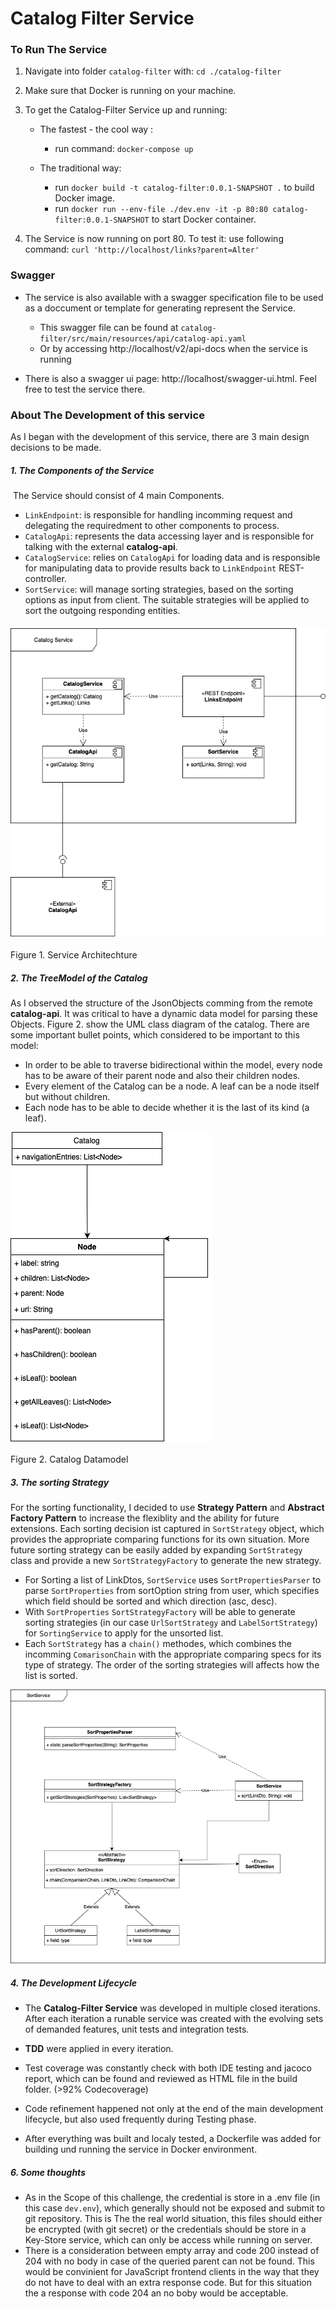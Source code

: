 



# Catalog Filter Service



### To Run The Service

1. Navigate into folder `catalog-filter` with: `cd ./catalog-filter`
2. Make sure that Docker is running on your machine.
3. To get the Catalog-Filter Service up and running:

   - The fastest - the cool way :
     - run command: `docker-compose up`

   - The traditional way:
     - run `docker build -t catalog-filter:0.0.1-SNAPSHOT .` to build Docker image.
     - run `docker run --env-file ./dev.env -it -p 80:80 catalog-filter:0.0.1-SNAPSHOT` to start Docker container.
4. The Service is now running on port 80. To test it: use following command:
     `curl 'http://localhost/links?parent=Alter'` 

### Swagger

- The service is also available with a swagger specification file to be used as a doccument or template for generating represent the Service. 
  - This swagger file can be found at `catalog-filter/src/main/resources/api/catalog-api.yaml`
  - Or by accessing http://localhost/v2/api-docs when the service is running

- There is also a swagger ui page: http://localhost/swagger-ui.html. Feel free to test the service there.

### About The Development of this service 

As I began with the development of this service, there are 3 main design decisions to be made. 

##### 1. The Components of the Service

​	The Service should consist of 4 main Components. 

- `LinkEndpoint`: is responsible for handling incomming request and delegating the requiredment to other components to process.
- `CatalogApi`: represents the data accessing layer and is responsible for talking with the external **catalog-api**.
- `CatalogService`: relies on `CatalogApi` for loading data and is responsible for manipulating data to provide results back to `LinkEndpoint` REST-controller.
- `SortService`: will manage sorting strategies, based on the sorting options as input from client. The suitable strategies will be applied to sort the outgoing responding entities.



#### 	![Modules](./Modules.png)

Figure 1. Service Architechture



##### 2. The TreeModel of the Catalog 

As I observed the structure of the JsonObjects comming from the remote **catalog-api**. It was critical to have a dynamic data model for parsing these Objects. Figure 2. show the UML class diagram of the catalog. There are some important bullet points, which considered to be important to this model:

- In order to be able to traverse bidirectional within the model, every node has to be aware of their parent node and also their children nodes. 
- Every element of the Catalog can be a node. A leaf can be a node itself but without children.
- Each node has to be able to decide whether it is the last of its kind (a leaf).



![CatalogModel](./CatalogModel.png)

Figure 2. Catalog Datamodel



##### 3. The sorting Strategy

For the sorting functionality, I decided to use **Strategy Pattern** and **Abstract Factory Pattern** to increase the flexiblity and the ability for future extensions. Each sorting decision ist captured in `SortStrategy` object, which provides the appropriate comparing functions for its own situation. More future sorting strategy can be easily added by expanding `SortStrategy` class and provide a new `SortStrategyFactory` to generate the new strategy.

- For Sorting a list of LinkDtos, `SortService` uses `SortPropertiesParser` to parse `SortProperties` from sortOption string from user, which specifies which field should be sorted and which direction (asc, desc). 
- With `SortProperties` `SortStrategyFactory` will be able to generate sorting strategies (in our case `UrlSortStrategy` and `LabelSortStrategy`) for `SortingService` to apply for the unsorted list.
- Each `SortStrategy` has a `chain()` methodes, which combines the incomming `ComarisonChain` with the appropriate comparing specs for its type of strategy. The order of the sorting strategies will affects how the list is sorted. 



![SortingModule](./SortingModule.png)



##### 4. The Development Lifecycle

- The **Catalog-Filter Service** was developed in multiple closed iterations. After each iteration a runable service was created with the evolving sets of demanded features, unit tests and integration tests. 
- **TDD** were applied in every iteration. 
- Test coverage was constantly check with both IDE testing and jacoco report, which can be found and reviewed as HTML file in the build folder.  (>92% Codecoverage)

- Code refinement happened not only at the end of the main development lifecycle, but also used frequently during Testing phase.
- After everything was built and localy tested, a Dockerfile was added for building und running the service in Docker environment.  

##### 6. Some thoughts

- As in the Scope of this challenge, the credential is store in a .env file (in this case `dev.env`), which generally should not be exposed and submit to git repository. This is The the real world situation, this files should either be encrypted (with git secret) or the credentials should be store in a Key-Store service, which can only be access while running on server.
- There is a consideration between empty array and code 200 instead of 204 with no body in case of the queried parent can not be found. This would be convinient for JavaScript frontend clients in the way that they do not have to deal with an extra response code. But for this situation the a response with code 204 an no boby would be acceptable.
